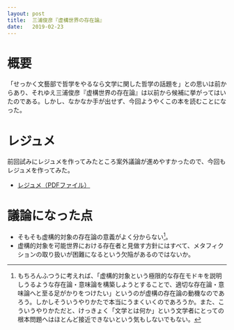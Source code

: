 ```yaml
---
layout: post
title:  三浦俊彦『虚構世界の存在論』
date:   2019-02-23
---
```


# 概要
「せっかく文藝部で哲学をやるなら文学に関した哲学の話題を」との思いは前からあり、それゆえ三浦俊彦『虚構世界の存在論』は以前から候補に挙がってはいたのである。しかし、なかなか手が出せず、今回ようやくこの本を読むことになった。

# レジュメ
前回試みにレジュメを作ってみたところ案外議論が進めやすかったので、今回もレジュメを作ってみた。

* [レジュメ（PDFファイル）](/philosophy/assets/pdf/2019-02-23.pdf)

# 議論になった点
* そもそも虚構的対象の存在論の意義がよく分からない[^1]。
* 虚構的対象を可能世界における存在者と見做す方針にはすべて、メタフィクションの取り扱いが困難になるという欠陥があるのではないか。

[^1]: もちろんふつうに考えれば、「虚構的対象という極限的な存在モドキを説明しうるような存在論・意味論を構築しようとすることで、適切な存在論・意味論へと至る足がかりをつけたい」というのが虚構の存在論の動機なのであろう。しかしそういうやりかたで本当にうまくいくのであろうか。また、こういうやりかただと、けっきょく「文学とは何か」という文学者にとっての根本問題へはほとんど接近できないという気もしないでもない。
